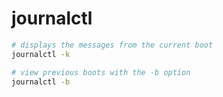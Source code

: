 # journalctl

```sh
# displays the messages from the current boot
journalctl -k

# view previous boots with the -b option
journalctl -b
```
